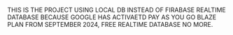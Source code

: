 THIS IS THE PROJECT USING LOCAL DB INSTEAD OF FIRABASE REALTIME DATABASE BECAUSE GOOGLE HAS ACTIVAETD PAY AS YOU GO BLAZE PLAN FROM SEPTEMBER 2024, FREE REALTIME DATABASE NO MORE.
